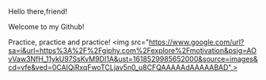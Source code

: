 Hello there,friend!

Welcome to my Github!

Practice, practice and practice!
<img src="https://www.google.com/url?sa=i&url=https%3A%2F%2Fgiphy.com%2Fexplore%2Fmotivation&psig=AOvVaw3NfH_11ykU97SsKvM9DI1A&ust=1618529985652000&source=images&cd=vfe&ved=0CAIQjRxqFwoTCLjav5n0_u8CFQAAAAAdAAAAABAD".>

